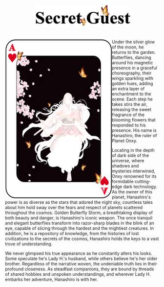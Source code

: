 <p align="center">
<img src="https://github.com/lady-h-world/My_Garden/blob/main/images/Secret_Guest_images/secret_guest_logo.png" width="320" height="70" />
</p>

#

<p>
<img align="left" src="https://github.com/lady-h-world/My_Garden/blob/main/images/Secret_Guest_images/my_secret_guest.png" width="350" height="520" />

Under the silver glow of the moon, he returns to the garden. Butterflies, dancing around his magnetic presence in a graceful choreography, their wings sparkling with golden hues, adding an extra layer of enchantment to the scene. Each step he takes stirs the air, releasing the sweet fragrance of the blooming flowers that responded to his presence. His name is Hanashiro, the ruler of Planet Onxy. 

Locating in the depth of dark side of the universe, where shadows and mysteries interwined, Onxy renowned for its formidable cutting-edge dark technology. As the owner of this planet, Hanashiro's power is as diverse as the stars that adored the night sky, countless tales about him hold sway over the fears and respect of planets scattered throughout the cosmos. Golden Butterfly Storm, a breathtaking display of both beauty and danger, is Hanashiro's iconic weapon. The once tranquil and elegant butterflies transform into razor-sharp blades in the blink of an eye, capable of slicing through the hardest and the mightiest creatures. In addition, he is a repository of knowledge, from the histories of lost civilizations to the secrets of the cosmos, Hanashiro holds the keys to a vast trove of understanding.

We never glimpsed his true appearance as he constantly alters his looks. Some speculate he's Lady H.'s husband, while others believe he's her older brother. Regardless of the narrative woven, the undeniable truth lies in their profound closeness. As steadfast companions, they are bound by threads of shared hobbies and unspoken understandings, and wherever Lady H. embarks her adventure, Hanashiro is with her.

</p>
<p>&nbsp;</p>
<p>&nbsp;</p>
